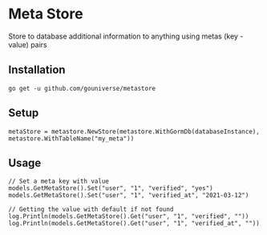 # Meta Store

Store to database additional information to anything using metas (key - value) pairs

## Installation
```
go get -u github.com/gouniverse/metastore
```

## Setup

```
metaStore = metastore.NewStore(metastore.WithGormDb(databaseInstance), metastore.WithTableName("my_meta"))
```



## Usage

```
// Set a meta key with value
models.GetMetaStore().Set("user", "1", "verified", "yes")
models.GetMetaStore().Set("user", "1", "verified_at", "2021-03-12")
  
// Getting the value with default if not found
log.Println(models.GetMetaStore().Get("user", "1", "verified", ""))
log.Println(models.GetMetaStore().Get("user", "1", "verified_at", ""))
```
